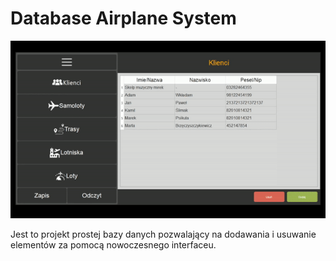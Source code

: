 # Database Airplane System

![in_working](https://github.com/Bluefish5/Database-Airplane-System/blob/main/work.gif)

Jest to projekt prostej bazy danych pozwalający na dodawania i usuwanie elementów za pomocą nowoczesnego interfaceu.

